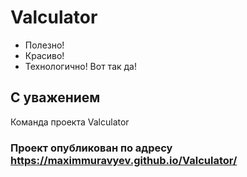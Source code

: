 # Valculator

* Полезно!
* Красиво!
* Технологично!
Вот так да!

## С уважением
Команда проекта Valculator

### Проект опубликован по адресу https://maximmuravyev.github.io/Valculator/
